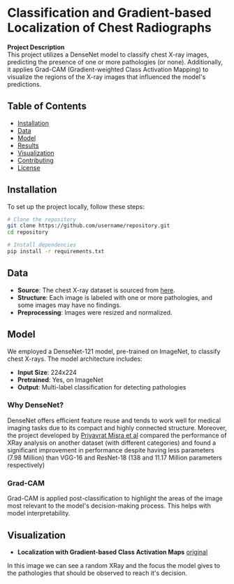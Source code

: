 # Classification and Gradient-based Localization of Chest Radiographs

**Project Description**  
This project utilizes a DenseNet model to classify chest X-ray images, predicting the presence of one or more pathologies (or none). Additionally, it applies Grad-CAM (Gradient-weighted Class Activation Mapping) to visualize the regions of the X-ray images that influenced the model's predictions.

## Table of Contents
- [Installation](#installation)
- [Data](#data)
- [Model](#model-architecture)
- [Results](#results)
- [Visualization](#visualization)
- [Contributing](#contributing)
- [License](#license)

## Installation

To set up the project locally, follow these steps:

```bash
# Clone the repository
git clone https://github.com/username/repository.git
cd repository

# Install dependencies
pip install -r requirements.txt

```

## Data
- **Source**: The chest X-ray dataset is sourced from [here](https://www.kaggle.com/datasets/nih-chest-xrays/data/discussion?sort=undefined).
- **Structure**: Each image is labeled with one or more pathologies, and some images may have no findings.
- **Preprocessing**: Images were resized and normalized.

## Model
We employed a DenseNet-121 model, pre-trained on ImageNet, to classify chest X-rays. The model architecture includes:

- **Input Size**: 224x224
- **Pretrained**: Yes, on ImageNet
- **Output**: Multi-label classification for detecting pathologies

### Why DenseNet?
DenseNet offers efficient feature reuse and tends to work well for medical imaging tasks due to its compact and highly connected structure. Moreover, the project developed by [Priyavrat Misra et al](https://github.com/priyavrat-misra/xrays-and-gradcam/blob/master/README.md) compared the performance of XRay analysis on another dataset (with different categories) and found a significant improvement in performance despite having less parameters ($7.98$ Million) than VGG-16 and ResNet-18 ($138$ and $11.17$ Million parameters respectively)

### Grad-CAM
Grad-CAM is applied post-classification to highlight the areas of the image most relevant to the model's decision-making process. This helps with model interpretability.

## Visualization
- __Localization with Gradient-based Class Activation Maps__
[original](./assets/result_example.jpg)

In this image we can see a random XRay and the focus the model gives to the pathologies that should be observed to reach it's decision.
